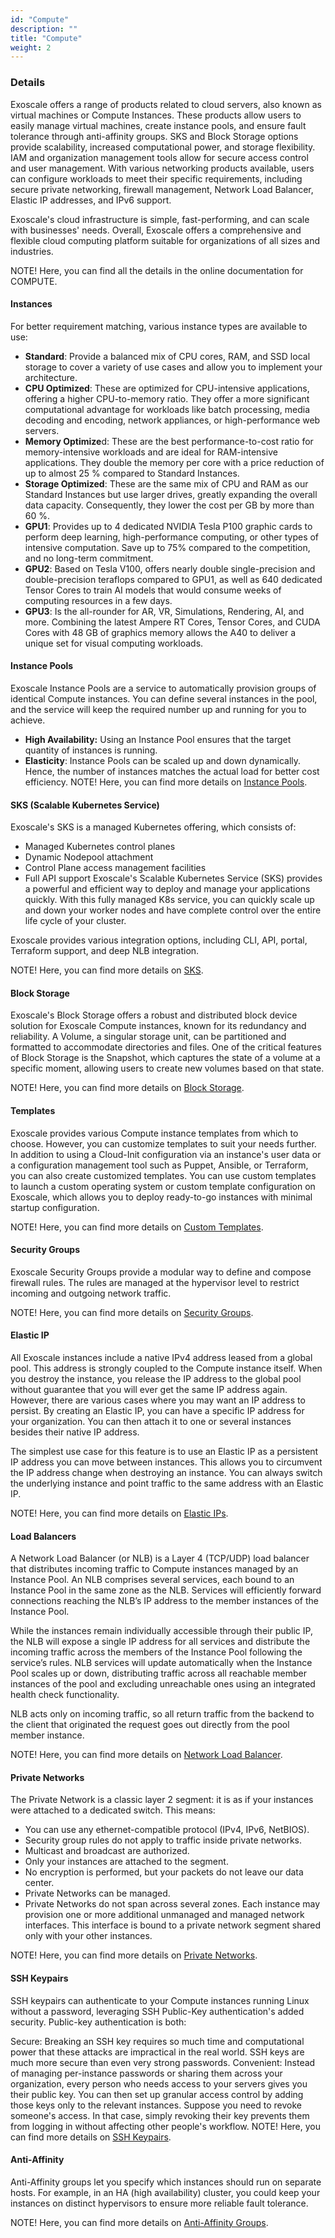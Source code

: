 ```yaml
---
id: "Compute"
description: ""
title: "Compute"
weight: 2
---
```



### Details
Exoscale offers a range of products related to cloud servers, also known as virtual machines or Compute Instances. These products allow users to easily manage virtual machines, create instance pools, and ensure fault tolerance through anti-affinity groups. SKS and Block Storage options provide scalability, increased computational power, and storage flexibility. IAM and organization management tools allow for secure access control and user management. With various networking products available, users can configure workloads to meet their specific requirements, including secure private networking, firewall management, Network Load Balancer, Elastic IP addresses, and IPv6 support.

Exoscale's cloud infrastructure is simple, fast-performing, and can scale with businesses' needs. Overall, Exoscale offers a comprehensive and flexible cloud computing platform suitable for organizations of all sizes and industries.

NOTE! Here, you can find all the details in the online documentation for COMPUTE.

#### Instances
For better requirement matching, various instance types are available to use:

- **Standard**: Provide a balanced mix of CPU cores, RAM, and SSD local storage to cover a variety of use cases and allow you to implement your architecture.
- **CPU Optimized**: These are optimized for CPU-intensive applications, offering a higher CPU-to-memory ratio. They offer a more significant computational advantage for workloads like batch processing, media decoding and encoding, network appliances, or high-performance web servers.
- **Memory Optimize**d: These are the best performance-to-cost ratio for memory-intensive workloads and are ideal for RAM-intensive applications. They double the memory per core with a price reduction of up to almost 25 % compared to Standard Instances.
- **Storage Optimized**: These are the same mix of CPU and RAM as our Standard Instances but use larger drives, greatly expanding the overall data capacity. Consequently, they lower the cost per GB by more than 60 %.
- **GPU1**: Provides up to 4 dedicated NVIDIA Tesla P100 graphic cards to perform deep learning, high-performance computing, or other types of intensive computation. Save up to 75% compared to the competition, and no long-term commitment.
- **GPU2**: Based on Tesla V100, offers nearly double single-precision and double-precision teraflops compared to GPU1, as well as 640 dedicated Tensor Cores to train AI models that would consume weeks of computing resources in a few days.
- **GPU3**: Is the all-rounder for AR, VR, Simulations, Rendering, AI, and more. Combining the latest Ampere RT Cores, Tensor Cores, and CUDA Cores with 48 GB of graphics memory allows the A40 to deliver a unique set for visual computing workloads.

#### Instance Pools
Exoscale Instance Pools are a service to automatically provision groups of identical Compute instances. You can define several instances in the pool, and the service will keep the required number up and running for you to achieve.

- **High Availability:** Using an Instance Pool ensures that the target quantity of instances is running.
- **Elasticity**: Instance Pools can be scaled up and down dynamically. Hence, the number of instances matches the actual load for better cost efficiency.
NOTE! Here, you can find more details on [Instance Pools](https://community.exoscale.com/product/compute/instances/how-to/instance-pools/).

#### SKS (Scalable Kubernetes Service)
Exoscale's SKS is a managed Kubernetes offering, which consists of:

- Managed Kubernetes control planes
- Dynamic Nodepool attachment
- Control Plane access management facilities
- Full API support
Exoscale's Scalable Kubernetes Service (SKS) provides a powerful and efficient way to deploy and manage your applications quickly. With this fully managed K8s service, you can quickly scale up and down your worker nodes and have complete control over the entire life cycle of your cluster.

Exoscale provides various integration options, including CLI, API, portal, Terraform support, and deep NLB integration.

NOTE! Here, you can find more details on [SKS](https://community.exoscale.com/product/compute/containers/overview/).

#### Block Storage
Exoscale's Block Storage offers a robust and distributed block device solution for Exoscale Compute instances, known for its redundancy and reliability. A Volume, a singular storage unit, can be partitioned and formatted to accommodate directories and files. One of the critical features of Block Storage is the Snapshot, which captures the state of a volume at a specific moment, allowing users to create new volumes based on that state.

NOTE! Here, you can find more details on [Block Storage](https://community.exoscale.com/product/storage/block-storage/overview/).

#### Templates
Exoscale provides various Compute instance templates from which to choose. However, you can customize templates to suit your needs further. In addition to using a Cloud-Init configuration via an instance's user data or a configuration management tool such as Puppet, Ansible, or Terraform, you can also create customized templates. You can use custom templates to launch a custom operating system or custom template configuration on Exoscale, which allows you to deploy ready-to-go instances with minimal startup configuration.

NOTE! Here, you can find more details on [Custom Templates](https://community.exoscale.com/product/compute/instances/how-to/custom-templates/).

#### Security Groups
Exoscale Security Groups provide a modular way to define and compose firewall rules. The rules are managed at the hypervisor level to restrict incoming and outgoing network traffic.

NOTE! Here, you can find more details on [Security Groups](https://community.exoscale.com/product/networking/security-group/).

#### Elastic IP
All Exoscale instances include a native IPv4 address leased from a global pool. This address is strongly coupled to the Compute instance itself. When you destroy the instance, you release the IP address to the global pool without guarantee that you will ever get the same IP address again. However, there are various cases where you may want an IP address to persist. By creating an Elastic IP, you can have a specific IP address for your organization. You can then attach it to one or several instances besides their native IP address.

The simplest use case for this feature is to use an Elastic IP as a persistent IP address you can move between instances. This allows you to circumvent the IP address change when destroying an instance. You can always switch the underlying instance and point traffic to the same address with an Elastic IP.

NOTE! Here, you can find more details on [Elastic IPs](https://community.exoscale.com/product/networking/eip/).

#### Load Balancers
A Network Load Balancer (or NLB) is a Layer 4 (TCP/UDP) load balancer that distributes incoming traffic to Compute instances managed by an Instance Pool. An NLB comprises several services, each bound to an Instance Pool in the same zone as the NLB. Services will efficiently forward connections reaching the NLB’s IP address to the member instances of the Instance Pool.

While the instances remain individually accessible through their public IP, the NLB will expose a single IP address for all services and distribute the incoming traffic across the members of the Instance Pool following the service’s rules. NLB services will update automatically when the Instance Pool scales up or down, distributing traffic across all reachable member instances of the pool and excluding unreachable ones using an integrated health check functionality.

NLB acts only on incoming traffic, so all return traffic from the backend to the client that originated the request goes out directly from the pool member instance.

NOTE! Here, you can find more details on [Network Load Balancer](https://community.exoscale.com/product/networking/nlb/).

#### Private Networks
The Private Network is a classic layer 2 segment: it is as if your instances were attached to a dedicated switch. This means:

- You can use any ethernet-compatible protocol (IPv4, IPv6, NetBIOS).
- Security group rules do not apply to traffic inside private networks.
- Multicast and broadcast are authorized.
- Only your instances are attached to the segment.
- No encryption is performed, but your packets do not leave our data center.
- Private Networks can be managed.
- Private Networks do not span across several zones.
Each instance may provision one or more additional unmanaged and managed network interfaces. This interface is bound to a private network segment shared only with your other instances.

NOTE! Here, you can find more details on [Private Networks](https://community.exoscale.com/product/networking/private-network/).

#### SSH Keypairs
SSH keypairs can authenticate to your Compute instances running Linux without a password, leveraging SSH Public-Key authentication's added security. Public-key authentication is both:

Secure: Breaking an SSH key requires so much time and computational power that these attacks are impractical in the real world. SSH keys are much more secure than even very strong passwords.
Convenient: Instead of managing per-instance passwords or sharing them across your organization, every person who needs access to your servers gives you their public key. You can then set up granular access control by adding those keys only to the relevant instances. Suppose you need to revoke someone's access. In that case, simply revoking their key prevents them from logging in without affecting other people's workflow.
NOTE! Here, you can find more details on [SSH Keypairs](https://community.exoscale.com/product/compute/instances/how-to/ssh-keypairs/).

#### Anti-Affinity
Anti-Affinity groups let you specify which instances should run on separate hosts. For example, in an HA (high availability) cluster, you could keep your instances on distinct hypervisors to ensure more reliable fault tolerance.

NOTE! Here, you can find more details on [Anti-Affinity Groups](https://community.exoscale.com/product/compute/instances/how-to/anti-affinity/).